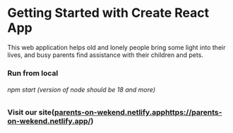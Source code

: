 # Getting Started with Create React App

This web application helps old and lonely people bring some light into their lives, and busy parents find assistance with their children and pets. 

### Run from local
###### npm start (version of node should be 18 and more)


### Visit our site([parents-on-wekend.netlify.app](https://parents-on-wekend.netlify.app/)https://parents-on-wekend.netlify.app/)

